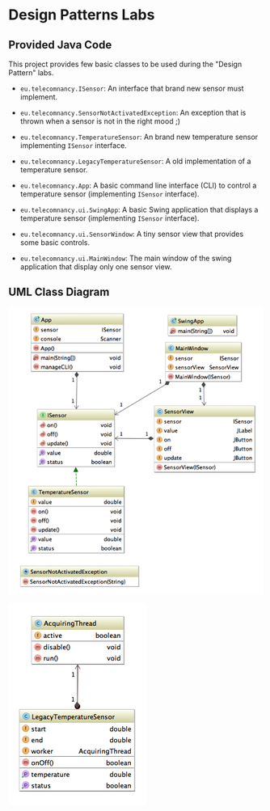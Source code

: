 Design Patterns Labs
=========

## Provided Java Code

This project provides few basic classes to be used during the "Design Pattern" labs.

* <code>eu.telecomnancy.ISensor</code>: An interface that brand new sensor must implement.
* <code>eu.telecomnancy.SensorNotActivatedException</code>: An exception that is thrown when a sensor is not in the right mood ;)
* <code>eu.telecomnancy.TemperatureSensor</code>: An brand new temperature sensor implementing <code>ISensor</code> interface.

* <code>eu.telecomnancy.LegacyTemperatureSensor</code>: A old implementation of a temperature sensor.

* <code>eu.telecomnancy.App</code>: A basic command line interface (CLI) to control a temperature sensor (implementing <code>ISensor</code> interface).

* <code>eu.telecomnancy.ui.SwingApp</code>: A basic Swing application that displays a temperature sensor (implementing <code>ISensor</code> interface).
* <code>eu.telecomnancy.ui.SensorWindow</code>: A tiny sensor view that provides some basic controls.
* <code>eu.telecomnancy.ui.MainWindow</code>: The main window of the swing application that display only one sensor view.


## UML Class Diagram

![UML class diagram of the provided code](uml/class-diagram.png)

![UML class diagram of the legacy code to be integrated](uml/legacy-class-diagram.png)
